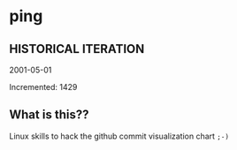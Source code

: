 # ping

## HISTORICAL ITERATION
2001-05-01

Incremented: 1429

## What is this?? 
Linux skills to hack the github commit visualization chart `;-)`
